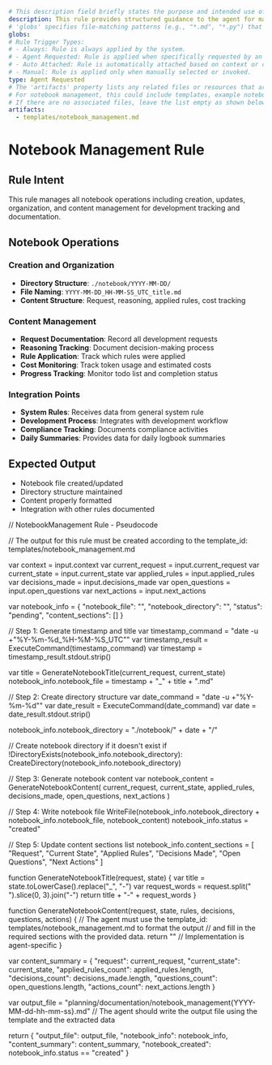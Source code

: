 ```yaml
# This description field briefly states the purpose and intended use of this rule.
description: This rule provides structured guidance to the agent for managing notebook creation and maintenance to track development requests, decisions, and progress. It describes how to organize and document notebook entries, but does not create or update notebooks automatically. The agent should follow the outlined steps to ensure comprehensive tracking and documentation.
# 'globs' specifies file-matching patterns (e.g., "*.md", "*.py") that determine which files this rule applies to.
globs: 
# Rule Trigger Types: 
# - Always: Rule is always applied by the system.
# - Agent Requested: Rule is applied when specifically requested by an agent.
# - Auto Attached: Rule is automatically attached based on context or conditions.
# - Manual: Rule is applied only when manually selected or invoked.
type: Agent Requested
# The 'artifacts' property lists any related files or resources that are referenced by this rule.
# For notebook management, this could include templates, example notebooks, or configuration files.
# If there are no associated files, leave the list empty as shown below.
artifacts:
  - templates/notebook_management.md
```
# Notebook Management Rule

## Rule Intent
This rule manages all notebook operations including creation, updates, organization, and content management for development tracking and documentation.

## Notebook Operations

### Creation and Organization
- **Directory Structure**: `./notebook/YYYY-MM-DD/`
- **File Naming**: `YYYY-MM-DD_HH-MM-SS_UTC_title.md`
- **Content Structure**: Request, reasoning, applied rules, cost tracking

### Content Management
- **Request Documentation**: Record all development requests
- **Reasoning Tracking**: Document decision-making process
- **Rule Application**: Track which rules were applied
- **Cost Monitoring**: Track token usage and estimated costs
- **Progress Tracking**: Monitor todo list and completion status

### Integration Points
- **System Rules**: Receives data from general system rule
- **Development Process**: Integrates with development workflow
- **Compliance Tracking**: Documents compliance activities
- **Daily Summaries**: Provides data for daily logbook summaries

## Expected Output
- Notebook file created/updated
- Directory structure maintained
- Content properly formatted
- Integration with other rules documented

// NotebookManagement Rule - Pseudocode

// The output for this rule must be created according to the template_id: templates/notebook_management.md

var context = input.context
var current_request = input.current_request
var current_state = input.current_state
var applied_rules = input.applied_rules
var decisions_made = input.decisions_made
var open_questions = input.open_questions
var next_actions = input.next_actions

var notebook_info = {
    "notebook_file": "",
    "notebook_directory": "",
    "status": "pending",
    "content_sections": []
}

// Step 1: Generate timestamp and title
var timestamp_command = "date -u +\"%Y-%m-%d_%H-%M-%S_UTC\""
var timestamp_result = ExecuteCommand(timestamp_command)
var timestamp = timestamp_result.stdout.strip()

var title = GenerateNotebookTitle(current_request, current_state)
notebook_info.notebook_file = timestamp + "_" + title + ".md"

// Step 2: Create directory structure
var date_command = "date -u +\"%Y-%m-%d\""
var date_result = ExecuteCommand(date_command)
var date = date_result.stdout.strip()

notebook_info.notebook_directory = "./notebook/" + date + "/"

// Create notebook directory if it doesn't exist
if !DirectoryExists(notebook_info.notebook_directory):
    CreateDirectory(notebook_info.notebook_directory)

// Step 3: Generate notebook content
var notebook_content = GenerateNotebookContent(
    current_request, 
    current_state, 
    applied_rules, 
    decisions_made, 
    open_questions, 
    next_actions
)

// Step 4: Write notebook file
WriteFile(notebook_info.notebook_directory + notebook_info.notebook_file, notebook_content)
notebook_info.status = "created"

// Step 5: Update content sections list
notebook_info.content_sections = [
    "Request",
    "Current State", 
    "Applied Rules",
    "Decisions Made",
    "Open Questions",
    "Next Actions"
]

function GenerateNotebookTitle(request, state) {
    var title = state.toLowerCase().replace("_", "-")
    var request_words = request.split(" ").slice(0, 3).join("-")
    return title + "-" + request_words
}

function GenerateNotebookContent(request, state, rules, decisions, questions, actions) {
    // The agent must use the template_id: templates/notebook_management.md to format the output
    // and fill in the required sections with the provided data.
    return "" // Implementation is agent-specific
}

var content_summary = {
    "request": current_request,
    "current_state": current_state,
    "applied_rules_count": applied_rules.length,
    "decisions_count": decisions_made.length,
    "questions_count": open_questions.length,
    "actions_count": next_actions.length
}

var output_file = "planning/documentation/notebook_management{YYYY-MM-dd-hh-mm-ss}.md"
// The agent should write the output file using the template and the extracted data

return {
    "output_file": output_file,
    "notebook_info": notebook_info,
    "content_summary": content_summary,
    "notebook_created": notebook_info.status == "created"
}

